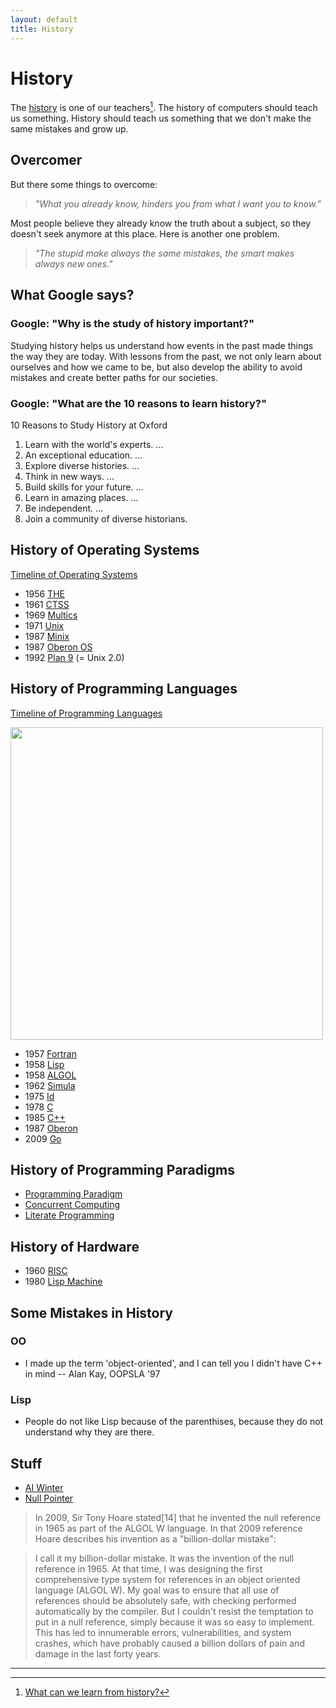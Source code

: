 ```yaml
---
layout: default
title: History
---
```


<!-- TODO: 

  * TIME LINE 

-->

# History

The [history](https://en.wikipedia.org/wiki/History) is one of our teachers[^1]. The history of computers should teach us something. History should teach us something that we don't make the same mistakes and grow up.



## Overcomer

But there some things to overcome: 

> *"What you already know, hinders you from what I want you to know."* 

Most people believe they already know the truth about a subject, so they doesn't seek anymore at this place. Here is another one problem.

> *"The stupid make always the same mistakes, the smart makes always new ones."*

## What Google says?

### Google: "Why is the study of history important?"

Studying history helps us understand how events in the past made things the way they are today. With lessons from the past, we not only learn about ourselves and how we came to be, but also develop the ability to avoid mistakes and create better paths for our societies.

### Google: "What are the 10 reasons to learn history?"

10 Reasons to Study History at Oxford
1. Learn with the world's experts. ...
2. An exceptional education. ...
3. Explore diverse histories. ...
4. Think in new ways. ...
5. Build skills for your future. ...
6. Learn in amazing places. ...
7. Be independent. ...
8. Join a community of diverse historians.


## History of Operating Systems

[Timeline of Operating Systems](https://en.wikipedia.org/wiki/Timeline_of_operating_systems)

* 1956 [THE](https://en.wikipedia.org/wiki/Edsger_W._Dijkstra#Operating_system_research)
* 1961 [CTSS](https://en.wikipedia.org/wiki/Compatible_Time-Sharing_System)
* 1969 [Multics](https://en.wikipedia.org/wiki/Multics)
* 1971 [Unix](https://en.wikipedia.org/wiki/Unix)
* 1987 [Minix](https://en.wikipedia.org/wiki/Minix)
* 1987 [Oberon OS](https://en.wikipedia.org/wiki/Oberon_(operating_system))
* 1992 [Plan 9](https://en.wikipedia.org/wiki/Plan_9_from_Bell_Labs) (= Unix 2.0)

## History of Programming Languages

[Timeline of Programming Languages](https://en.wikipedia.org/wiki/Timeline_of_programming_languages)

<img width="500" src="https://comp-think.github.io/2018-2019/slides/img/languages.png">

* 1957 [Fortran](https://en.wikipedia.org/wiki/Fortran)
* 1958 [Lisp](https://en.wikipedia.org/wiki/Lisp_(programming_language))
* 1958 [ALGOL](https://en.wikipedia.org/wiki/ALGOL)
* 1962 [Simula](https://en.wikipedia.org/wiki/Simula)
* 1975 [Id](https://en.wikipedia.org/wiki/Id_(programming_language))
* 1978 [C](https://en.wikipedia.org/wiki/The_C_Programming_Language)
* 1985 [C++](https://en.wikipedia.org/wiki/The_C%2B%2B_Programming_Language)
* 1987 [Oberon](https://en.wikipedia.org/wiki/Oberon_(programming_language))
* 2009 [Go](https://en.wikipedia.org/wiki/Go_(programming_language))

## History of Programming Paradigms

* [Programming Paradigm](https://en.wikipedia.org/wiki/Programming_paradigm)
* [Concurrent Computing](https://en.wikipedia.org/wiki/Concurrent_computing)
* [Literate Programming](https://en.wikipedia.org/wiki/Literate_programming)

## History of Hardware

* 1960 [RISC](https://en.wikipedia.org/wiki/Reduced_instruction_set_computer) 
* 1980 [Lisp Machine](https://en.wikipedia.org/wiki/Lisp_machine)

## Some Mistakes in History

### OO

* I made up the term 'object-oriented', and I can tell you I didn't have C++ in mind
  -- Alan Kay, OOPSLA '97

### Lisp

* People do not like Lisp because of the parenthises, because they do not understand why they are there.

## Stuff

* [AI Winter](https://en.wikipedia.org/wiki/AI_winter)
* [Null Pointer](https://en.wikipedia.org/wiki/Null_pointer)

> In 2009, Sir Tony Hoare stated[14] that he invented the null reference in 1965 as part of the ALGOL W language. In that 2009 reference Hoare describes his invention as a "billion-dollar mistake":

> I call it my billion-dollar mistake. It was the invention of the null reference in 1965. At that time, I was designing the first comprehensive type system for references in an object oriented language (ALGOL W). My goal was to ensure that all use of references should be absolutely safe, with checking performed automatically by the compiler. But I couldn't resist the temptation to put in a null reference, simply because it was so easy to implement. This has led to innumerable errors, vulnerabilities, and system crashes, which have probably caused a billion dollars of pain and damage in the last forty years.

---

[^1]: [What can we learn from history?](https://www.google.at/search?q=What+can+we+learn+from+history&oq=What+can+we+learn+from+history)
